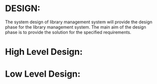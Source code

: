 # DESIGN:
The system design of library management system will provide the design phase for the library management system. 
The main aim of the design phase is to provide the solution for the specified requirements.
# High Level Design:
# Low Level Design:
